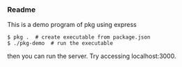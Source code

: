 ### Readme
This is a demo program of pkg using express

```
$ pkg .  # create executable from package.json
$ ./pkg-demo  # run the executable
```
then you can run the server. Try accessing localhost:3000. 